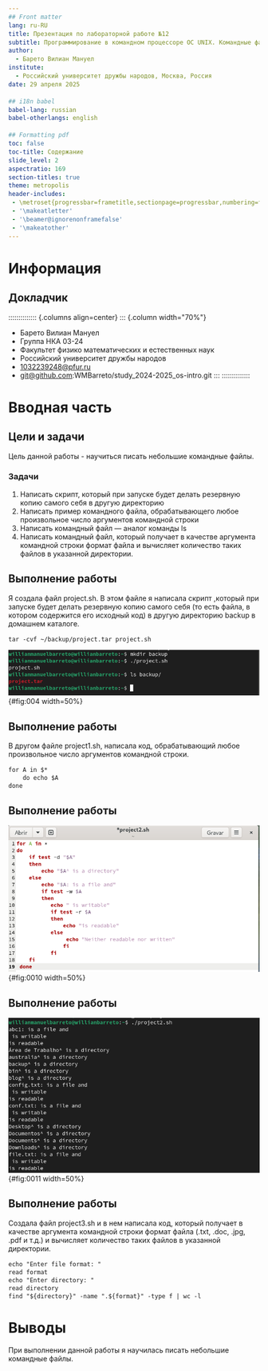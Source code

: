 ```yaml
---
## Front matter
lang: ru-RU
title: Презентация по лабораторной работе №12
subtitle: Программирование в командном процессоре ОС UNIX. Командные файлы
author:
  - Барето Вилиан Мануел
institute:
  - Российский университет дружбы народов, Москва, Россия
date: 29 апреля 2025

## i18n babel
babel-lang: russian
babel-otherlangs: english

## Formatting pdf
toc: false
toc-title: Содержание
slide_level: 2
aspectratio: 169
section-titles: true
theme: metropolis
header-includes:
 - \metroset{progressbar=frametitle,sectionpage=progressbar,numbering=fraction}
 - '\makeatletter'
 - '\beamer@ignorenonframefalse'
 - '\makeatother'
---
```


# Информация

## Докладчик

:::::::::::::: {.columns align=center}
::: {.column width="70%"}

  * Барето Вилиан Мануел
  * Группа НКА 03-24
  * Факультет физико математических и естественных наук
  * Российский университет дружбы народов
  * [1032239248@pfur.ru](mailto:1032239248@pfur.ru)
  * git@github.com:WMBarreto/study_2024-2025_os-intro.git
:::
::::::::::::::

# Вводная часть

## Цели и задачи

Цель данной работы - научиться писать небольшие командные файлы.

### Задачи

1. Написать скрипт, который при запуске будет делать резервную копию самого себя в другую директорию
2. Написать пример командного файла, обрабатывающего любое произвольное число аргументов командной строки
3. Написать командный файл — аналог команды ls
4. Написать командный файл, который получает в качестве аргумента командной строки формат файла и вычисляет количество таких файлов в указанной директории.

## Выполнение работы

Я создала файл project.sh. В этом файле я написала скрипт ,который при запуске будет делать резервную копию самого себя (то есть файла, в котором содержится его исходный код) в другую директорию backup в домашнем каталоге.

```
tar -cvf ~/backup/project.tar project.sh
```
![Запуск файла](image/4.PNG){#fig:004 width=50%}

## Выполнение работы

В другом файле project1.sh, написала код, обрабатывающий любое произвольное число аргументов командной строки.

```
for A in $*
	do echo $A
done
```

## Выполнение работы

![Программа project2.sh](image/10.PNG){#fig:0010 width=50%}

## Выполнение работы

![Запуск программы](image/11.PNG){#fig:0011 width=50%}

## Выполнение работы

Создала файл project3.sh и в нем написала код, который получает в качестве аргумента командной строки формат файла (.txt, .doc, .jpg, .pdf и т.д.) и вычисляет количество таких файлов в указанной директории.

```
echo "Enter file format: "
read format
echo "Enter directory: "
read directory 
find "${directory}" -name ".${format}" -type f | wc -l
```

# Выводы

При выполнении данной работы я научилась писать небольшие командные файлы.

